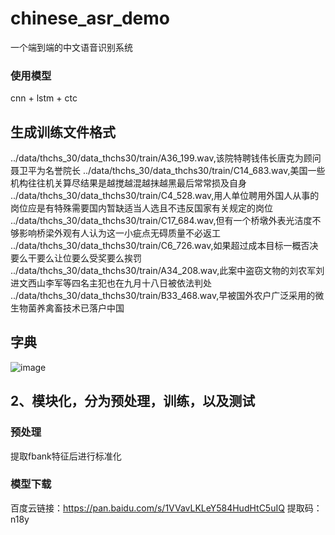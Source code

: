 # chinese_asr_demo
一个端到端的中文语音识别系统
### 使用模型
cnn + lstm  + ctc

## 生成训练文件格式
../data/thchs_30/data_thchs30/train/A36_199.wav,该院特聘钱伟长唐克为顾问聂卫平为名誉院长
../data/thchs_30/data_thchs30/train/C14_683.wav,美国一些机构往往机关算尽结果是越搅越混越抹越黑最后常常损及自身
../data/thchs_30/data_thchs30/train/C4_528.wav,用人单位聘用外国人从事的岗位应是有特殊需要国内暂缺适当人选且不违反国家有关规定的岗位
../data/thchs_30/data_thchs30/train/C17_684.wav,但有一个桥墩外表光洁度不够影响桥梁外观有人认为这一小疵点无碍质量不必返工
../data/thchs_30/data_thchs30/train/C6_726.wav,如果超过成本目标一概否决要么干要么让位要么受奖要么挨罚
../data/thchs_30/data_thchs30/train/A34_208.wav,此案中盗窃文物的刘农军刘进文西山李军等四名主犯也在九月十八日被依法判处
../data/thchs_30/data_thchs30/train/B33_468.wav,早被国外农户广泛采用的微生物菌养禽畜技术已落户中国

## 字典
![image](https://user-images.githubusercontent.com/53568883/142418123-b8314cbc-c091-493e-a394-9eb59175c44c.png)

## 2、模块化，分为预处理，训练，以及测试
### 预处理
提取fbank特征后进行标准化

### 模型下载
百度云链接：https://pan.baidu.com/s/1VVavLKLeY584HudHtC5uIQ 
提取码：n18y
